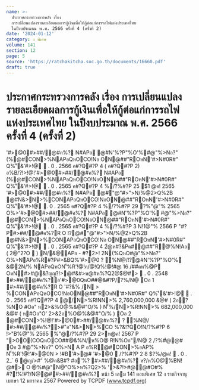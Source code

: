```yaml
---
name: >-
  ประกาศกระทรวงการคลัง เรื่อง
  การเปลี่ยนแปลงรายละเอียดผลการกู้เงินเพื่อให้กู้ต่อแก่การรถไฟแห่งประเทศไทย
  ในปีงบประมาณ พ.ศ. 2566 ครั้งที่ 4 (ครั้งที่ 2)
date: '2024-01-12'
category: ง พิเศษ
volume: 141
section: 12
page: 5
source: 'https://ratchakitcha.soc.go.th/documents/16660.pdf'
draft: true
---
```


# ประกาศกระทรวงการคลัง เรื่อง การเปลี่ยนแปลงรายละเอียดผลการกู้เงินเพื่อให้กู้ต่อแก่การรถไฟแห่งประเทศไทย ในปีงบประมาณ พ.ศ. 2566 ครั้งที่ 4 (ครั้งที่ 2)

'#>@0#>##/@#ค%? N#APอ @#N'%?P"%O'%#@"%>Nอ?" (%@#CON>%NAPอQหOCO!Nอ ON@##"ROหN'#>N#0R#" Q%'ี&'#>!@  . 0 . 2566 ค#?Q#?P 4 ( ค#?Q#?P 2) อ%B/?!>!@!'#>@0#>##/@#ค%? N#APอ (%@#CON>%NAPอQหOCO!NอON@##"ROหN'#>N#0R#" Q%'ี&'#>!@  . 0 . 2565 ค#?Q#?P 4 %/?%#?P 25 $1 @ค! 2565 '#>@0#>##/@#ค%? N#APอ @#"@"#>">N/%@2>Q%2B @#N&>N>%CONAPอQหOCO!NอON@##"ROหN'#>N#0R#" Q%'ี&'#>!@  . 0 . 2565 ค#?Q#?P 4 %/?%#?P 29 ?%"@"% 2565 O%>'#>@0#>##/@#ค%? N#APอ @#N'%?P"%O'% #@"%>Nอ?" @#CON>%NAPอQหOCO!NอON@##"ROหN'#>N#0R#" Q%'ี&'#>!@  . 0 . 2565 ค#?Q#?P 4 %/?%#?P 3 N!1@"% 2566 P "#?P#>##/@#ค%?R O !?@#"@"#>">N/%@2>Q%2B @#N&>N>%CONAPอQหOCO!Nอ ON@##"ROหN'#>N#0R#" Q%'ี&'#>!@  . 0 . 2565 ค#?Q#?P 4 2ํ@ห#?&Pค#@##"R@%N!Aอ ( 2@"2?O  ) N/&@APอ - #?2>! 2N(%QหO#@"%>Nอ?" O%>NAPอ%R#?P#>&BQ%'#>@0 ? %N@/!?@#N'%?P"%O'% &@2N/% NAPอQหON'็%R'!@!ค/@!Q%!@!#@ 16 /##คห%@P OหN#>#@&?ญญ?!>@#&#>ห@#ห%?Q2@$@#>  . 0 . 2548 #>##/@#ค%?อ'#>@0QหO##@&#?P/?%/N@ Oอ 1 #>##/@#ค%?R O '#?&% /N > %CONAPอQหOCO!NอON@##"ROหN'#>N#0R#" Q%'ี&'#>!@  . 0 . 2565 ค#?Q#?P 4 @/N>%R!NN>% 2,760,000,000 &@# ( 2อ?%NO #Oอ" ห2>&%O@%&@#"O/% ) N'็%/N>%R!NN>% 682,000,000 &@# ( ห#Oอ"O' 2>&2อ%O@%&@#"O/% ) Oอ 2 @#CON>%!@!'#>@0#>##/@#ค%? ? %N@/ #>##/@#ค%?>#"อ"N&>N>%CO %?&!?QO!N/?%#?P 6 !>"B%@"% 2565 %"@/?%#?P 29 2>ห@ค! 2567 P ">OO(COQหOCO##@&%N/ห%O@ R!N%Oอ"/N@ 2 /?%#ํ@@# Oอ 3 #@"%>Nอ?" O%>N A P อ%R@#CON>%อAP% N'็%R'!@!'#>@0N > !#B'#>@# '#>@0  /?%#?P 2 8 $?%/@ค!  . 0 . 2_` 6 @ญ/>#"์ %@ค&B#? #อ'%? #>##/@#ค%? ห?/ห%O@%BN! @#> O @%#@"N@"O%>ห%?Q2>% '>&?!>#@@#O#% #?!%!#?/N@@##>##/@#ค%? หน้า 5 เลม 141 ตอนพิเศษ 12 ง ราชกิจจานุเบกษา 12 มกราคม 2567 Powered by TCPDF (www.tcpdf.org)
